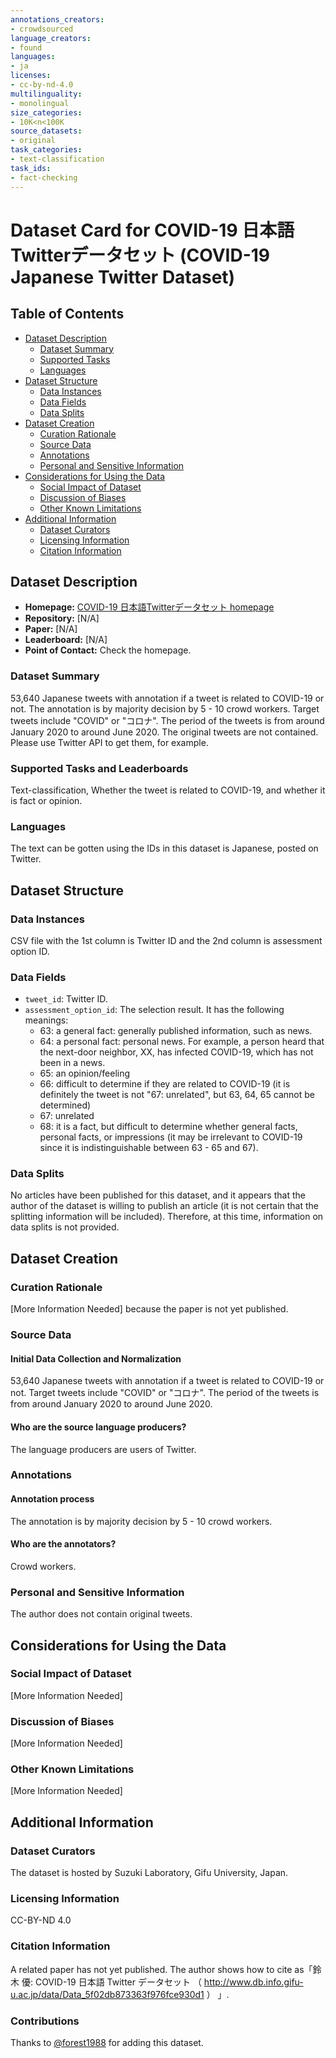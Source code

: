 ```yaml
---
annotations_creators:
- crowdsourced
language_creators:
- found
languages:
- ja
licenses:
- cc-by-nd-4.0
multilinguality:
- monolingual
size_categories:
- 10K<n<100K
source_datasets:
- original
task_categories:
- text-classification
task_ids:
- fact-checking
---
```


# Dataset Card for COVID-19 日本語Twitterデータセット (COVID-19 Japanese Twitter Dataset)

## Table of Contents
- [Dataset Description](#dataset-description)
  - [Dataset Summary](#dataset-summary)
  - [Supported Tasks](#supported-tasks-and-leaderboards)
  - [Languages](#languages)
- [Dataset Structure](#dataset-structure)
  - [Data Instances](#data-instances)
  - [Data Fields](#data-instances)
  - [Data Splits](#data-instances)
- [Dataset Creation](#dataset-creation)
  - [Curation Rationale](#curation-rationale)
  - [Source Data](#source-data)
  - [Annotations](#annotations)
  - [Personal and Sensitive Information](#personal-and-sensitive-information)
- [Considerations for Using the Data](#considerations-for-using-the-data)
  - [Social Impact of Dataset](#social-impact-of-dataset)
  - [Discussion of Biases](#discussion-of-biases)
  - [Other Known Limitations](#other-known-limitations)
- [Additional Information](#additional-information)
  - [Dataset Curators](#dataset-curators)
  - [Licensing Information](#licensing-information)
  - [Citation Information](#citation-information)

## Dataset Description

- **Homepage:** [COVID-19 日本語Twitterデータセット homepage](http://www.db.info.gifu-u.ac.jp/data/Data_5f02db873363f976fce930d1)
- **Repository:** [N/A]
- **Paper:** [N/A]
- **Leaderboard:** [N/A]
- **Point of Contact:** Check the homepage.

### Dataset Summary

53,640 Japanese tweets with annotation if a tweet is related to COVID-19 or not. The annotation is by majority decision by 5 - 10 crowd workers. Target tweets include "COVID" or "コロナ". The period of the tweets is from around January 2020 to around June 2020. The original tweets are not contained. Please use Twitter API to get them, for example.

### Supported Tasks and Leaderboards

Text-classification, Whether the tweet is related to COVID-19, and whether it is fact or opinion.

### Languages

The text can be gotten using the IDs in this dataset is Japanese, posted on Twitter.

## Dataset Structure

### Data Instances

CSV file with the 1st column is Twitter ID and the 2nd column is assessment option ID.

### Data Fields

- `tweet_id`: Twitter ID.
- `assessment_option_id`: The selection result. It has the following meanings:
  - 63: a general fact: generally published information, such as news.
  - 64: a personal fact: personal news. For example, a person heard that the next-door neighbor, XX, has infected COVID-19, which has not been in a news.
  - 65: an opinion/feeling
  - 66: difficult to determine if they are related to COVID-19 (it is definitely the tweet is not "67: unrelated", but 63, 64, 65 cannot be determined)
  - 67: unrelated
  - 68: it is a fact, but difficult to determine whether general facts, personal facts, or impressions (it may be irrelevant to COVID-19 since it is indistinguishable between 63 - 65 and 67).

### Data Splits

No articles have been published for this dataset, and it appears that the author of the dataset is willing to publish an article (it is not certain that the splitting information will be included). Therefore, at this time, information on data splits is not provided.

## Dataset Creation

### Curation Rationale

[More Information Needed] because the paper is not yet published.

### Source Data

#### Initial Data Collection and Normalization

53,640 Japanese tweets with annotation if a tweet is related to COVID-19 or not. Target tweets include "COVID" or "コロナ". The period of the tweets is from around January 2020 to around June 2020.

#### Who are the source language producers?

The language producers are users of Twitter.

### Annotations

#### Annotation process

The annotation is by majority decision by 5 - 10 crowd workers.

#### Who are the annotators?

Crowd workers.

### Personal and Sensitive Information

The author does not contain original tweets.

## Considerations for Using the Data

### Social Impact of Dataset

[More Information Needed]

### Discussion of Biases

[More Information Needed]

### Other Known Limitations

[More Information Needed]

## Additional Information

### Dataset Curators

The dataset is hosted by Suzuki Laboratory, Gifu University, Japan.

### Licensing Information

CC-BY-ND 4.0

### Citation Information

A related paper has not yet published.
The author shows how to cite as「鈴木 優: COVID-19 日本語 Twitter データセット （ http://www.db.info.gifu-u.ac.jp/data/Data_5f02db873363f976fce930d1 ） 」.

### Contributions

Thanks to [@forest1988](https://github.com/forest1988) for adding this dataset.
